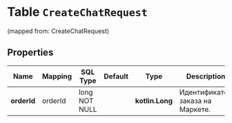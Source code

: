 
# Table `CreateChatRequest`
(mapped from: CreateChatRequest)

## Properties
Name | Mapping | SQL Type | Default | Type | Description | Notes
---- | ------- | -------- | ------- | ---- | ----------- | -----
**orderId** | orderId | long NOT NULL |  | **kotlin.Long** | Идентификатор заказа на Маркете. | 



